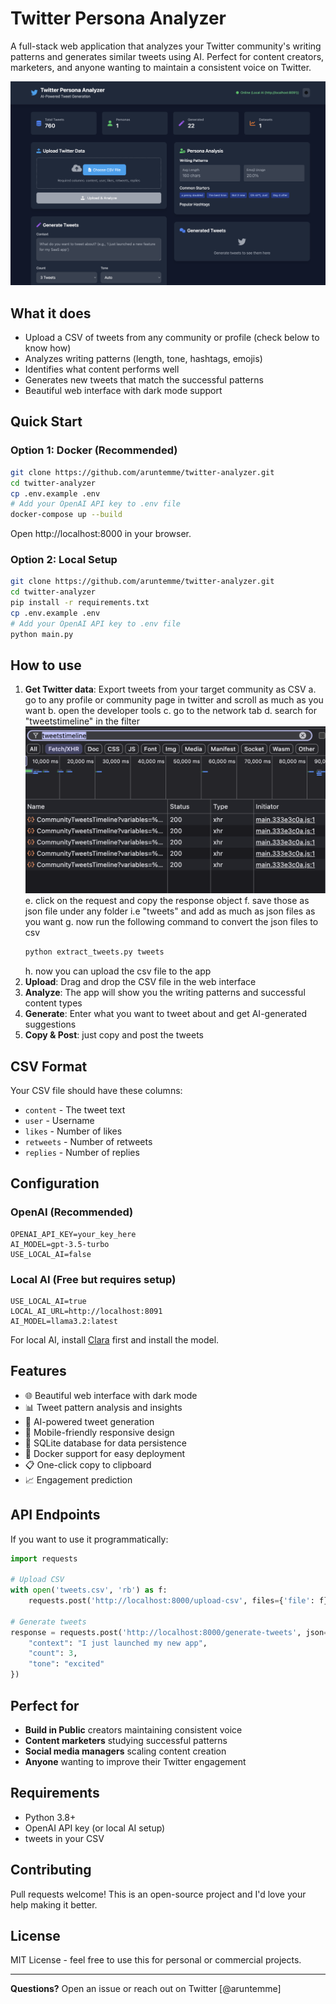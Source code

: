 # Twitter Persona Analyzer

A full-stack web application that analyzes your Twitter community's writing patterns and generates similar tweets using AI. Perfect for content creators, marketers, and anyone wanting to maintain a consistent voice on Twitter.

![Screenshot](public/home.png)

## What it does

- Upload a CSV of tweets from any community or profile (check below to know how)
- Analyzes writing patterns (length, tone, hashtags, emojis)
- Identifies what content performs well
- Generates new tweets that match the successful patterns
- Beautiful web interface with dark mode support

## Quick Start

### Option 1: Docker (Recommended)

```bash
git clone https://github.com/aruntemme/twitter-analyzer.git
cd twitter-analyzer
cp .env.example .env
# Add your OpenAI API key to .env file
docker-compose up --build
```

Open http://localhost:8000 in your browser.

### Option 2: Local Setup

```bash
git clone https://github.com/aruntemme/twitter-analyzer.git
cd twitter-analyzer
pip install -r requirements.txt
cp .env.example .env
# Add your OpenAI API key to .env file
python main.py
```

## How to use

1. **Get Twitter data**: Export tweets from your target community as CSV 
    a. go to any profile or community page in twitter and scroll as much as you want
    b. open the developer tools
    c. go to the network tab
    d. search for "tweetstimeline" in the filter
    ![tweetstimeline](public/tweetstimeline.png)
    e. click on the request and copy the response object
    f. save those as json file under any folder i.e "tweets" and add as much as json files as you want
    g. now run the following command to convert the json files to csv
    ```bash
    python extract_tweets.py tweets
    ```
    h. now you can upload the csv file to the app
2. **Upload**: Drag and drop the CSV file in the web interface
3. **Analyze**: The app will show you the writing patterns and successful content types
4. **Generate**: Enter what you want to tweet about and get AI-generated suggestions
5. **Copy & Post**: just copy and post the tweets

## CSV Format

Your CSV file should have these columns:
- `content` - The tweet text
- `user` - Username
- `likes` - Number of likes
- `retweets` - Number of retweets  
- `replies` - Number of replies

## Configuration

### OpenAI (Recommended)
```env
OPENAI_API_KEY=your_key_here
AI_MODEL=gpt-3.5-turbo
USE_LOCAL_AI=false
```

### Local AI (Free but requires setup)
```env
USE_LOCAL_AI=true
LOCAL_AI_URL=http://localhost:8091
AI_MODEL=llama3.2:latest
```

For local AI, install [Clara](https://claraverse.netlify.app/) first and install the model.

## Features

- 🌐 Beautiful web interface with dark mode
- 📊 Tweet pattern analysis and insights
- 🤖 AI-powered tweet generation
- 📱 Mobile-friendly responsive design
- 💾 SQLite database for data persistence
- 🐳 Docker support for easy deployment
- 📋 One-click copy to clipboard
- 📈 Engagement prediction

## API Endpoints

If you want to use it programmatically:

```python
import requests

# Upload CSV
with open('tweets.csv', 'rb') as f:
    requests.post('http://localhost:8000/upload-csv', files={'file': f})

# Generate tweets
response = requests.post('http://localhost:8000/generate-tweets', json={
    "context": "I just launched my new app",
    "count": 3,
    "tone": "excited"
})
```

## Perfect for

- **Build in Public** creators maintaining consistent voice
- **Content marketers** studying successful patterns
- **Social media managers** scaling content creation
- **Anyone** wanting to improve their Twitter engagement

## Requirements

- Python 3.8+
- OpenAI API key (or local AI setup)
- tweets in your CSV

## Contributing

Pull requests welcome! This is an open-source project and I'd love your help making it better.

## License

MIT License - feel free to use this for personal or commercial projects.

---

**Questions?** Open an issue or reach out on Twitter [@aruntemme]